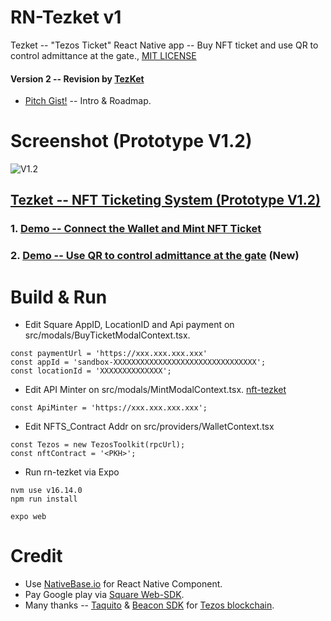 # RN-Tezket v1

Tezket -- "Tezos Ticket" React Native app -- Buy NFT ticket and use QR to control admittance at the gate., [MIT LICENSE](https://github.com/ubinix-warun/rn-tezket/blob/master/LICENSE)

#### Version 2 -- Revision by [TezKet](https://github.com/tezket/)
* [Pitch Gist!](https://gist.github.com/ubinix-warun/fe48b4e72457b59cb01a732b6abde4c0) -- Intro & Roadmap.


# Screenshot (Prototype V1.2)

<!-- ![v1](https://user-images.githubusercontent.com/3756229/175616596-3a27e8f8-dd78-4431-a2d5-8fcc14f30617.png) -->
![V1.2](https://user-images.githubusercontent.com/3756229/176098059-1e0ff6ee-d698-4069-940d-bc0f0df90bf6.png)


## [Tezket -- NFT Ticketing System (Prototype V1.2)](https://www.figma.com/file/3a9etH2QxvpsQBcrfZHgX6)

### 1. [Demo -- Connect the Wallet and Mint NFT Ticket](https://youtu.be/Wn3L77-08oA) 
### 2. [Demo -- Use QR to control admittance at the gate](https://youtu.be/JHkj7S3R5XE) (New)

# Build & Run

* Edit Square AppID, LocationID and Api payment on src/modals/BuyTicketModalContext.tsx.
```
const paymentUrl = 'https://xxx.xxx.xxx.xxx'
const appId = 'sandbox-XXXXXXXXXXXXXXXXXXXXXXXXXXXXXXXX';
const locationId = 'XXXXXXXXXXXXXX';

```
* Edit API Minter on src/modals/MintModalContext.tsx. [nft-tezket](https://github.com/ubinix-warun/nft-tezket)
```
const ApiMinter = 'https://xxx.xxx.xxx.xxx';

```
* Edit NFTS_Contract Addr on src/providers/WalletContext.tsx
```
const Tezos = new TezosToolkit(rpcUrl);
const nftContract = '<PKH>';

```
* Run rn-tezket via Expo
```
nvm use v16.14.0
npm run install

expo web
```

# Credit

* Use [NativeBase.io](https://nativebase.io/) for React Native Component.
* Pay Google play via [Square Web-SDK](https://developer.squareup.com/docs/web-payments/google-pay).
* Many thanks -- [Taquito](https://github.com/ecadlabs/taquito) & [Beacon SDK](https://www.walletbeacon.io) for [Tezos blockchain](https://tezos.com/).



